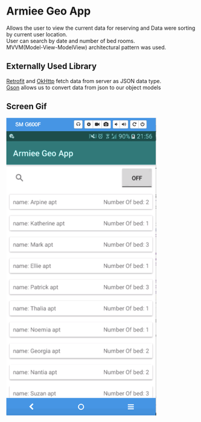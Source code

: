 <h1>Armiee Geo App</h1>

Allows the user to view the current data for reserving and Data were sorting by current user location.</br>
User can search by date and number of bed rooms.
</br>
MVVM(Model-View-ModelView) architectural pattern was used.

<h2>Externally Used Library</h2>
<a href = "https://square.github.io/retrofit/">Retrofit</a> and <a href = "https://square.github.io/okhttp/">OkHttp</a> fetch data from server as JSON data type.</br>
<a href = "https://github.com/google/gson">Gson</a> allows us to convert data from json to our object models </br>

<h2>Screen Gif</h2>

![alt text](screenGif.gif)

